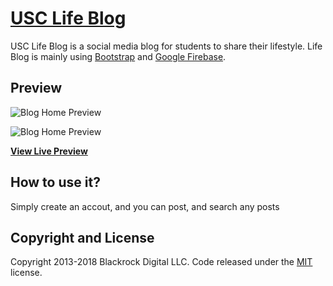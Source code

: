 # [USC Life Blog](http://www-scf.usc.edu/~chiweili/blog/index.html#)

USC Life Blog is a social media blog for students to share their lifestyle. Life Blog is mainly using [Bootstrap](http://startbootstrap.com/) and [Google Firebase](https://firebase.google.com/).

## Preview

![Blog Home Preview](https://firebasestorage.googleapis.com/v0/b/inf551-38148.appspot.com/o/blog_preview%2Fblog_preview2.png?alt=media&token=5a5b8a8a-c6f6-456c-9fd2-c0894408ff1b)

![Blog Home Preview](https://firebasestorage.googleapis.com/v0/b/inf551-38148.appspot.com/o/blog_preview%2Fblog_preview1.png?alt=media&token=8ce0d6a8-b392-4248-99b6-5be2abb68b6e)

**[View Live Preview](http://www-scf.usc.edu/~chiweili/blog/index.html#)**

## How to use it?

Simply create an accout, and you can post, and search any posts

## Copyright and License

Copyright 2013-2018 Blackrock Digital LLC. Code released under the [MIT](https://github.com/BlackrockDigital/startbootstrap-blog-home/blob/gh-pages/LICENSE) license.
